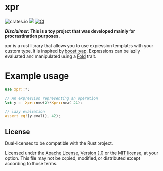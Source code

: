 # xpr

![crates.io](https://img.shields.io/crates/v/xpr.svg)
[![](https://img.shields.io/badge/Read%20the-documentation-blue)](https://docs.rs/xpr/0.1.0/xpr/)
[![CI](https://github.com/joergbrech/xpr/actions/workflows/CI.yml/badge.svg)](https://github.com/joergbrech/xpr/actions/workflows/CI.yml)

***Disclaimer*: This is a toy project that was developed mainly for procrastination purposes.**

xpr is a rust library that allows you to use expression templates with your custom type.
It is inspired by [boost::yap](https://www.boost.org/doc/libs/1_74_0/doc/html/yap.html).
Expressions can be lazily evaluated and manipulated using a [Fold](https://rust-unofficial.github.io/patterns/patterns/creational/fold.html) trait.

# Example usage
```rust
use xpr::*; 

// An expression representing an operation
let y = -Xpr::new(2)*Xpr::new(-21);

// lazy evaluation
assert_eq!(y.eval(), 42);
```

## License

Dual-licensed to be compatible with the Rust project.

Licensed under the [Apache License, Version 2.0](https://www.apache.org/licenses/LICENSE-2.0) or the [MIT license](https://opensource.org/licenses/MIT), at your option. This file may not be copied, modified, or distributed except according to those terms.
